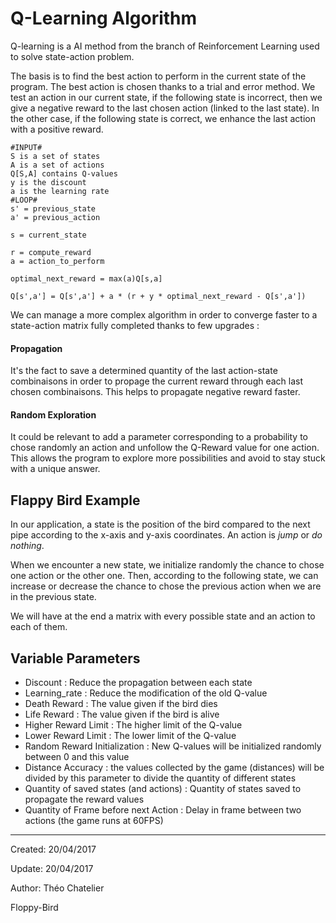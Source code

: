 # Q-Learning Algorithm
Q-learning is a AI method from the branch of Reinforcement Learning used to solve state-action problem.

The basis is to find the best action to perform in the current state of the program. The best action is chosen thanks to a trial and error method. We test an action in our current state, if the following state is incorrect, then we give a negative reward to the last chosen action (linked to the last state). In the other case, if the following state is correct, we enhance the last action with a positive reward.

```
#INPUT#
S is a set of states
A is a set of actions
Q[S,A] contains Q-values
y is the discount
a is the learning rate
#LOOP#
s' = previous_state
a' = previous_action

s = current_state

r = compute_reward
a = action_to_perform

optimal_next_reward = max(a)Q[s,a]

Q[s',a'] = Q[s',a'] + a * (r + y * optimal_next_reward - Q[s',a'])
```
We can manage a more complex algorithm in order to converge faster to a state-action matrix fully completed thanks to few upgrades :

#### Propagation
It's the fact to save a determined quantity of the last action-state combinaisons in order to propage the current reward through each last chosen combinaisons. This helps to propagate negative reward faster.

#### Random Exploration
It could be relevant to add a parameter corresponding to a probability to chose randomly an action and unfollow the Q-Reward value for one action. This allows the program to explore more possibilities and avoid to stay stuck with a unique answer.

## Flappy Bird Example
In our application, a state is the position of the bird compared to the next pipe according to the x-axis and y-axis coordinates. An action is *jump* or *do nothing*.

When we encounter a new state, we initialize randomly the chance to chose one action or the other one. Then, according to the following state, we can increase or decrease the chance to chose the previous action when we are in the previous state.

We will have at the end a matrix with every possible state and an action to each of them.

## Variable Parameters
* Discount : Reduce the propagation between each state
* Learning_rate : Reduce the modification of the old Q-value
* Death Reward : The value given if the bird dies
* Life Reward : The value given if the bird is alive
* Higher Reward Limit : The higher limit of the Q-value
* Lower Reward Limit : The lower limit of the Q-value
* Random Reward Initialization : New Q-values will be initialized randomly between 0 and this value
* Distance Accuracy : the values collected by the game (distances) will be divided by this parameter to divide the quantity of different states
* Quantity of saved states (and actions) : Quantity of states saved to propagate the reward values
* Quantity of Frame before next Action : Delay in frame between two actions (the game runs at 60FPS)

----
Created: 20/04/2017

Update: 20/04/2017

Author: Théo Chatelier

Floppy-Bird
